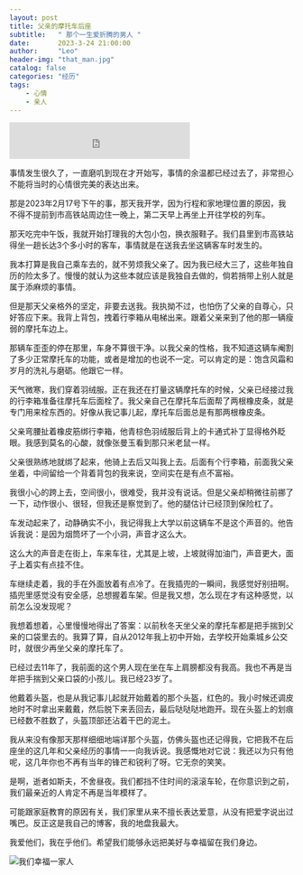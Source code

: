 ```yaml
---
layout: post
title: 父亲的摩托车后座
subtitle:   " 那个一生爱折腾的男人 "
date:       2023-3-24 21:00:00
author:     "Leo"
header-img: "that_man.jpg"
catalog: false
categories: "经历"
tags: 
    - 心情
    - 亲人
---
```


<iframe frameborder="no" border="0" marginwidth="0" marginheight="0" width=320 height=65 allow="autoplay" src="https://i.y.qq.com/n2/m/outchain/player/index.html?songid=446054146&songtype=0"></iframe>

事情发生很久了，一直磨叽到现在才开始写，事情的余温都已经过去了，非常担心不能将当时的心情很完美的表达出来。

那是2023年2月17号下午的事，那天我开学，因为行程和家地理位置的原因，我不得不提前到市高铁站周边住一晚上，第二天早上再坐上开往学校的列车。

那天吃完中午饭，我就开始打理我的大包小包，换衣服鞋子。我们县里到市高铁站得坐一趟长达3个多小时的客车，事情就是在送我去坐这辆客车时发生的。

我本打算是我自己乘车去的，就不劳烦我父亲了。因为我已经大三了，这些年独自历的险太多了。慢慢的就认为这些本就应该是我独自去做的，倘若捎带上别人就是属于添麻烦的事情。

但是那天父亲格外的坚定，非要去送我。我执拗不过，也怕伤了父亲的自尊心，只好答应下来。我背上背包，拽着行李箱从电梯出来。跟着父亲来到了他的那一辆瘦弱的摩托车边上。

那辆车歪歪的停在那里，车身不算很干净。以我父亲的性格，我不知道这辆车阉割了多少正常摩托车的功能，或者是增加的也说不一定。可以肯定的是：饱含风霜和岁月的洗礼与磨砺。他跟它一样。

天气微寒，我们穿着羽绒服。正在我还在打量这辆摩托车的时候，父亲已经接过我的行李箱准备往摩托车后面栓了。我父亲自己在摩托车后面帮了两根橡皮条，就是专门用来栓东西的。好像从我记事儿起，摩托车后面总是有那两根橡皮条。

父亲弯腰扯着橡皮筋绑行李箱，他青棕色羽绒服后背上的卡通式补丁显得格外眨眼。我感到莫名的心酸，就像张曼玉看到那只米老鼠一样。

父亲很熟练地就绑了起来，他骑上去后又叫我上去。后面有个行李箱，前面我父亲坐着，中间留给一个背着背包的我来说，空间实在是有点不富裕。

我很小心的跨上去，空间很小，很难受，我并没有说话。但是父亲却稍微往前挪了一下，动作很小、很轻，但我还是察觉到了。他的腿估计已经顶到保险杠了。

车发动起来了，动静确实不小，我记得我上大学以前这辆车不是这个声音的。他告诉我说：是因为烟筒坏了一个小洞，声音才这么大。

这么大的声音走在街上，车来车往，尤其是上坡，上坡就得加油门，声音更大，面子上着实有点挂不住。

车继续走着，我的手在外面放着有点冷了。在我插兜的一瞬间，我感觉好别扭啊。插兜里感觉没有安全感，总想握着车架。但是我又想，怎么现在才有这种感觉，以前怎么没发现呢？

我想着想着，心里慢慢地得出了答案：以前秋冬天坐父亲的摩托车都是把手揣到父亲的口袋里去的。我算了算，自从2012年我上初中开始，去学校开始乘城乡公交时，就很少再坐父亲的摩托车了。

已经过去11年了，我前面的这个男人现在坐在车上肩膀都没有我高。我也不再是当年把手揣到父亲口袋的小孩儿。我已经23岁了。

他戴着头盔，也是从我记事儿起就开始戴着的那个头盔，红色的。我小时候还调皮地时不时拿出来戴戴，然后脱下来丢回去，最后哒哒哒地跑开。现在头盔上的划痕已经数不胜数了，头盔顶部还沾着干巴的泥土。

我从来没有像那天那样细细地端详那个头盔，仿佛头盔也还记得我，它把我不在后座坐的这几年和父亲经历的事情一一向我诉说。我感慨地对它说：我还以为只有他呢，这几年你也不再有当年的锋芒和锐利了呀。它无奈的笑笑。

是啊，逝者如斯夫，不舍昼夜。我们都挡不住时间的滚滚车轮，在你意识到之前，我们最亲近的人肯定不再是当年模样了。

可能跟家庭教育的原因有关，我们家里从来不擅长表达爱意，从没有把爱字说出过嘴巴。反正这是我自己的博客，我的地盘我最大。

我爱他们，我在乎他们。希望我们能够永远把美好与幸福留在我们身边。

![我们幸福一家人](./family.jpg)
